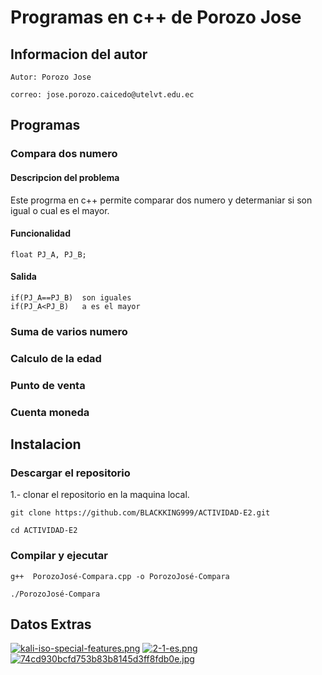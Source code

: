 # Programas en c++ de Porozo Jose
## Informacion del autor
`Autor: Porozo Jose`

`correo: jose.porozo.caicedo@utelvt.edu.ec`

## Programas 
### Compara dos numero
#### Descripcion del problema
Este progrma en c++ permite comparar dos numero y determaniar si son igual o cual es el mayor.
#### Funcionalidad 
```
float PJ_A, PJ_B;
```
#### Salida
```
if(PJ_A==PJ_B)  son iguales
if(PJ_A<PJ_B)   a es el mayor
```

### Suma de varios numero 
### Calculo de la edad 
### Punto de venta 
### Cuenta moneda

## Instalacion 
### Descargar el repositorio
1.- clonar el repositorio en la maquina local.

```
git clone https://github.com/BLACKKING999/ACTIVIDAD-E2.git
```
```
cd ACTIVIDAD-E2
```
### Compilar y ejecutar
```
g++  PorozoJosé-Compara.cpp -o PorozoJosé-Compara
```
```
./PorozoJosé-Compara
```
## Datos Extras

[![kali-iso-special-features.png](https://i.postimg.cc/7LH8gDFd/kali-iso-special-features.png)](https://postimg.cc/xX44QrT3)             [![2-1-es.png](https://i.postimg.cc/sxYCYX2F/2-1-es.png)](https://postimg.cc/7JZRDq7X)                                 [![74cd930bcfd753b83b8145d3ff8fdb0e.jpg](https://i.postimg.cc/CdpL0XR0/74cd930bcfd753b83b8145d3ff8fdb0e.jpg)](https://postimg.cc/xNgSysGp) 
